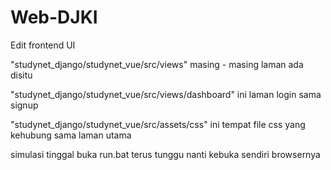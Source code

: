 # Web-DJKI

Edit frontend UI

"studynet_django/studynet_vue/src/views" masing - masing laman ada disitu

"studynet_django/studynet_vue/src/views/dashboard" ini laman login sama signup

"studynet_django/studynet_vue/src/assets/css" ini tempat file css yang kehubung sama laman utama

simulasi tinggal buka run.bat terus tunggu nanti kebuka sendiri browsernya
